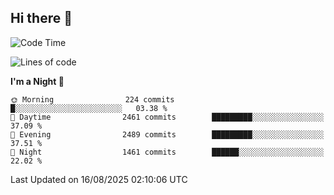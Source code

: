 ## Hi there 👋

<!--
**Wangmerlyn/Wangmerlyn** is a ✨ _special_ ✨ repository because its `README.md` (this file) appears on your GitHub profile.

Here are some ideas to get you started:

- 🔭 I’m currently working on ...
- 🌱 I’m currently learning ...
- 👯 I’m looking to collaborate on ...
- 🤔 I’m looking for help with ...
- 💬 Ask me about ...
- 📫 How to reach me: ...
- 😄 Pronouns: ...
- ⚡ Fun fact: ...
-->
<!--START_SECTION:waka-->
![Code Time](http://img.shields.io/badge/Code%20Time-502%20hrs%203%20mins-blue)

![Lines of code](https://img.shields.io/badge/From%20Hello%20World%20I%27ve%20Written-41.4%20million%20lines%20of%20code-blue)

**I'm a Night 🦉** 

```text
🌞 Morning                224 commits         █░░░░░░░░░░░░░░░░░░░░░░░░   03.38 % 
🌆 Daytime                2461 commits        █████████░░░░░░░░░░░░░░░░   37.09 % 
🌃 Evening                2489 commits        █████████░░░░░░░░░░░░░░░░   37.51 % 
🌙 Night                  1461 commits        ██████░░░░░░░░░░░░░░░░░░░   22.02 % 
```



 Last Updated on 16/08/2025 02:10:06 UTC
<!--END_SECTION:waka-->

